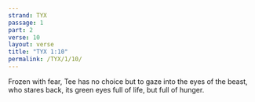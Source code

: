 ```yaml
---
strand: TYX
passage: 1
part: 2
verse: 10
layout: verse
title: "TYX 1:10"
permalink: /TYX/1/10/
---
```

Frozen with fear, Tee has no choice but to gaze into the eyes of the beast, who stares back, its green eyes full of life, but full of hunger.
